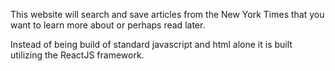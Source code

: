 This website will search and save articles from the New York Times that you want to learn more about or perhaps read later. 

Instead of being build of standard javascript and html alone it is built utilizing the ReactJS framework. 
